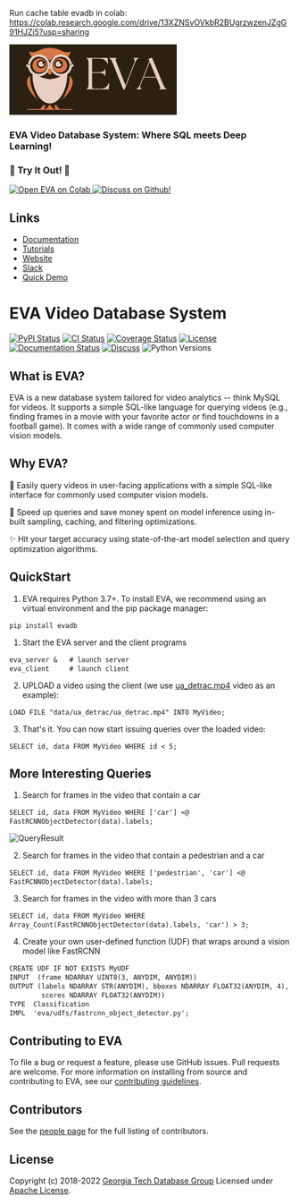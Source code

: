Run cache table evadb in colab:
https://colab.research.google.com/drive/13XZNSvOVkbR2BUgrzwzenJZgG91HJZi5?usp=sharing

<div >
  <a href="https://georgia-tech-db.github.io/eva/index.html">
    <img src="https://raw.githubusercontent.com/georgia-tech-db/eva/master/docs/Logo.png" alt="EVA" width="300px" margin-left="-5px">
  </a>
  <h3>EVA Video Database System: Where SQL meets Deep Learning!</h3>
  <div>
        <h3>🌟 Try It Out! 🌟</h3>
        <a href="https://colab.research.google.com/github/georgia-tech-db/eva/blob/master/tutorials/02-object-detection.ipynb">
            <img src="https://colab.research.google.com/assets/colab-badge.svg" alt="Open EVA on Colab"/>
        </a>
        <a href="https://github.com/georgia-tech-db/eva/discussions">
            <img alt="Discuss on Github!" src="https://img.shields.io/badge/-Discuss%20on%20Github!-blueviolet">
        </a>
    </div>
</div>

## Links
* [Documentation](https://evadb.readthedocs.io/en/latest/)
* [Tutorials](https://github.com/georgia-tech-db/eva/tree/master/tutorials)
* [Website](https://georgia-tech-db.github.io/eva/index.html)
* [Slack](https://join.slack.com/t/eva-db/shared_invite/zt-1i10zyddy-PlJ4iawLdurDv~aIAq90Dg)
* [Quick Demo](https://ada-00.cc.gatech.edu/eva/playground)

# EVA Video Database System

[![PyPI Status](https://img.shields.io/pypi/v/evadb.svg)](https://pypi.org/project/evadb)
[![CI Status](https://circleci.com/gh/georgia-tech-db/eva.svg?style=svg)](https://circleci.com/gh/georgia-tech-db/eva)
[![Coverage Status](https://coveralls.io/repos/github/georgia-tech-db/eva/badge.svg?branch=master)](https://coveralls.io/github/georgia-tech-db/eva?branch=master)
[![License](https://img.shields.io/badge/license-Apache%202-brightgreen.svg?logo=apache)](https://github.com/georgia-tech-db/eva/blob/master/LICENSE.txt)
[![Documentation Status](https://readthedocs.org/projects/exvian/badge/?version=latest)](https://evadb.readthedocs.io/en/latest/index.html)
[![Discuss](https://img.shields.io/badge/-Discuss!-blueviolet)](https://github.com/georgia-tech-db/eva/discussions)
![Python Versions](https://img.shields.io/badge/Python--versions-3.7+-brightgreen)

## What is EVA?

EVA is a new database system tailored for video analytics -- think MySQL for videos. It supports a simple SQL-like language for querying videos (e.g., finding frames in a movie with your favorite actor or find touchdowns in a football game). It comes with a wide range of commonly used computer vision models.

## Why EVA? ##

👀 Easily query videos in user-facing applications with a simple SQL-like interface for commonly used computer vision models.

🚅 Speed up queries and save money spent on model inference using in-built sampling, caching, and filtering optimizations.

✨ Hit your target accuracy using state-of-the-art model selection and query optimization algorithms.

## QuickStart

1. EVA requires Python 3.7+. To install EVA, we recommend using an virtual environment and the pip package manager:

```shell
pip install evadb
```

1. Start the EVA server and the client programs
```shell
eva_server &   # launch server
eva_client     # launch client
```

2. UPLOAD a video using the client (we use [ua_detrac.mp4](data/ua_detrac/ua_detrac.mp4) video as an example):

```mysql
LOAD FILE "data/ua_detrac/ua_detrac.mp4" INTO MyVideo;
```

3. That's it. You can now start issuing queries over the loaded video:

```mysql
SELECT id, data FROM MyVideo WHERE id < 5;
```

## More Interesting Queries

1. Search for frames in the video that contain a car

```mysql
SELECT id, data FROM MyVideo WHERE ['car'] <@ FastRCNNObjectDetector(data).labels;
```
![QueryResult](https://georgia-tech-db.github.io/eva/Img/car.gif)

2. Search for frames in the video that contain a pedestrian and a car

```mysql
SELECT id, data FROM MyVideo WHERE ['pedestrian', 'car'] <@ FastRCNNObjectDetector(data).labels;
```

3. Search for frames in the video with more than 3 cars

```mysql
SELECT id, data FROM MyVideo WHERE Array_Count(FastRCNNObjectDetector(data).labels, 'car') > 3;
```

4. Create your own user-defined function (UDF) that wraps around a vision model like FastRCNN
```mysql
CREATE UDF IF NOT EXISTS MyUDF
INPUT  (frame NDARRAY UINT8(3, ANYDIM, ANYDIM))
OUTPUT (labels NDARRAY STR(ANYDIM), bboxes NDARRAY FLOAT32(ANYDIM, 4),
        scores NDARRAY FLOAT32(ANYDIM))
TYPE  Classification
IMPL  'eva/udfs/fastrcnn_object_detector.py';
```

## Contributing to EVA

To file a bug or request a feature, please use GitHub issues. Pull requests are welcome.
For more information on installing from source and contributing to EVA, see our
[contributing guidelines](https://evadb.readthedocs.io/en/latest/source/contribute/index.html).

## Contributors

See the [people page](https://github.com/georgia-tech-db/eva/graphs/contributors) for the full listing of contributors.

## License
Copyright (c) 2018-2022 [Georgia Tech Database Group](http://db.cc.gatech.edu/)
Licensed under [Apache License](LICENSE).
